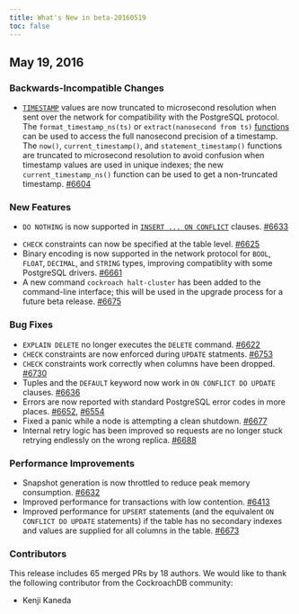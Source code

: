 ```yaml
---
title: What's New in beta-20160519
toc: false
---
```


## May 19, 2016

### Backwards-Incompatible Changes

- [`TIMESTAMP`](timestamp.html) values are now truncated to microsecond resolution when sent over the network for compatibility with the PostgreSQL protocol. The `format_timestamp_ns(ts)` or `extract(nanosecond from ts)` [functions](functions-and-operators.html#functions) can be used to access the full nanosecond precision of a timestamp. The `now()`, `current_timestamp()`, and `statement_timestamp()` functions are truncated to microsecond resolution to avoid confusion when timestamp values are used in unique indexes; the new `current_timestamp_ns()` function can be used to get a non-truncated timestamp. [#6604](https://github.com/cockroachdb/cockroach/pull/6604)

### New Features

- `DO NOTHING` is now supported in [`INSERT ... ON CONFLICT`](insert.html) clauses. [#6633](https://github.com/cockroachdb/cockroach/pull/6633)
* `CHECK` constraints can now be specified at the table level.
  [#6625](https://github.com/cockroachdb/cockroach/pull/6625)
* Binary encoding is now supported in the network protocol for `BOOL`,
  `FLOAT`, `DECIMAL`, and `STRING` types, improving compatiblity with
  some PostgreSQL drivers.
  [#6661](https://github.com/cockroachdb/cockroach/pull/6661)
* A new command `cockroach halt-cluster` has been added to the
  command-line interface; this will be used in the upgrade process for
  a future beta release.
  [#6675](https://github.com/cockroachdb/cockroach/pull/6675)

### Bug Fixes

* `EXPLAIN DELETE` no longer executes the `DELETE` command.
  [#6622](https://github.com/cockroachdb/cockroach/pull/6622)
* `CHECK` constraints are now enforced during `UPDATE` statments.
  [#6753](https://github.com/cockroachdb/cockroach/pull/6753)
* `CHECK` constraints work correctly when columns have been dropped.
  [#6730](https://github.com/cockroachdb/cockroach/pull/6730)
* Tuples and the `DEFAULT` keyword now work in `ON CONFLICT DO UPDATE`
  clauses. [#6636](https://github.com/cockroachdb/cockroach/pull/6636)
* Errors are now reported with standard PostgreSQL error codes in more
  places. [#6652](https://github.com/cockroachdb/cockroach/pull/6652),
  [#6554](https://github.com/cockroachdb/cockroach/pull/6554)
* Fixed a panic while a node is attempting a clean shutdown.
  [#6677](https://github.com/cockroachdb/cockroach/pull/6677)
* Internal retry logic has been improved so requests are no longer
  stuck retrying endlessly on the wrong replica.
  [#6688](https://github.com/cockroachdb/cockroach/pull/6688)

### Performance Improvements

* Snapshot generation is now throttled to reduce peak memory
  consumption.
  [#6632](https://github.com/cockroachdb/cockroach/pull/6632)
* Improved performance for transactions with low contention.
  [#6413](https://github.com/cockroachdb/cockroach/pull/6413)
* Improved performance for `UPSERT` statements (and the equivalent `ON
  CONFLICT DO UPDATE` statements) if the table has no secondary
  indexes and values are supplied for all columns in the table.
  [#6673](https://github.com/cockroachdb/cockroach/pull/6673)

### Contributors

This release includes 65 merged PRs by 18 authors. We would like to
thank the following contributor from the CockroachDB community:

* Kenji Kaneda
